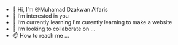 - 👋 Hi, I’m @Muhamad Dzakwan Alfaris
- 👀 I’m interested in you
- 🌱 I’m currently learning I'm curently learning to make a website
- 💞️ I’m looking to collaborate on ...
- 📫 How to reach me ...

<!---
is a ✨ special ✨ repository because its `README.md` (this file) appears on your GitHub profile.
You can click the Preview link to take a look at your changes.
--->
